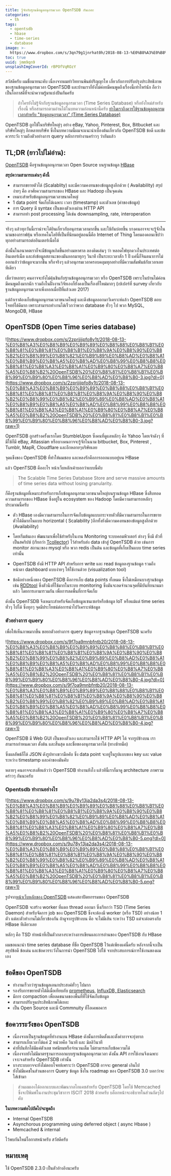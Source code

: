 ```yaml
---
title: รู้จักกับฐานข้อมูลอนุกรมเวลา OpenTSDB กันเถอะ
categories:
  - th
tags:
  - opentsdb
  - hbase
  - time-series
  - database
image: >-
  https://www.dropbox.com/s/3qn79g1jnrhat0h/2018-08-13-%E0%B8%A3%E0%B8%B9%E0%B9%89%E0%B8%88%E0%B8%B1%E0%B8%81%E0%B8%81%E0%B8%B1%E0%B8%9A%E0%B8%90%E0%B8%B2%E0%B8%99%E0%B8%82%E0%B9%89%E0%B8%AD%E0%B8%A1%E0%B8%B9%E0%B8%A5%E0%B8%AD%E0%B8%99%E0%B8%B8%E0%B8%81%E0%B8%A3%E0%B8%A1%E0%B9%80%E0%B8%A7%E0%B8%A5%E0%B8%B2%20OpenTSDB%20%E0%B8%81%E0%B8%B1%E0%B8%99%E0%B9%80%E0%B8%96%E0%B8%AD%E0%B8%B0-cover2.jpeg?raw=1
toc: true
uuid: jmm9qn9
unsplashImgCoverId: rBPOfVqROzY
---
```


สวัสดีครับ ผมชื่อมายนะคับ เนื่องจากผมทำวิทยานพินธ์ปริญญาโท เกี่ยวกับการปรับปรุงประสิทธิภาพของฐานข้อมูลอนุกรมเวลา OpenTSDB และบ้านเราก็ยังไม่ค่อยมีคนพูดถึงเรื่องนี้เท่าไหร่นัก ถือว่าเป็นโอกาสดีที่จะนำความรู้มาแบ่งปันกันครับ

> ถ้าใครยังไม่รู้จักกับฐานข้อมูลอนุกรมเวลา (Time Series Database) หรือยังใหม่สำหรับเรื่องนี้ หรือสามารถตามอ่านได้ในบทความก่อนหน้านี้ครับ [ทำไมเราถึงควรใช้ฐานข้อมูลอนุกรมเวลาสำหรับ "ข้อมูลอนุกรมเวลา" (Time Series Database)](/th/introduction-to-time-series-database-th/)

OpenTSDB ถูกใช้ในบริษัทใหญ่ๆ อย่าง eBay, Yahoo, Pinterest, Box, Bitbucket และบริษัทใหญ่ๆ อีกหลายบริษัท ซึ่งในบทความนี้ผมจะแนะนำเบื้องต้นเกี่ยวกับ OpenTSDB ข้อดี และข้อควรระวัง รวมถึงตัวอย่างการ query หลักการทำงานคร่าวๆ ว่ากันแล้ว

## TL;DR (ยาวไปไม่อ่าน):
[OpenTSDB](http://opentsdb.net) คือฐานข้อมูลอนุกรมเวลา Open Source บนฐานข้อมูล [HBase](https://hbase.apache.org) 

**สรุปความสามารถเด่นๆ ดังนี้**

- สามารถขยายตัวได้ (Scalablity) และมีความคงทนของข้อมูลสูงอีกด้วย ( Availability) สรุปง่ายๆ คือ อาศัยความสามารถของ HBase และ Hadoop เป็นจุดเด่น
- เหมาะสำหรับข้อมูลอนุกรมเวลาขนาดใหญ่
- 1 data point จัดเก็บได้เฉพาะ เวลา (timestamp) และตัวเลข (ค่าของข้อมูล)
- การ Query มี syntax เป็นของตัวเองผ่าน HTTP API
- สามารถทำ post processing ได้เช่น downsampling, rate, interoperation

---

จริงๆ แล้วทุกวันนี้เราน่าจะได้ยินเกี่ยวกับอนุกรมเวลามากขึ้น และใช้กันบ่อยขึ้น บางคนอาจจะจะรู้จักในนามของกราฟหุ้น หรือเทคโนโลยีที่เป็นที่นิยมอยู่ตอนนี้คือ Internet of Thing โดยมองคอนเซ็ปว่าทุกอย่างสามารถต่ออินเตอร์เน็ตได้

ดังนั้นในอนาคตเราก็จะมีข้อมูลเกิดขึ้นอย่างมหาศาล ลองคิดเล่นๆ ว่า หลอดไฟทุกดวงในประเทศต่ออินเตอร์เน็ต และส่งข้อมูลสถานะของมันออกมาทุกๆ วินาที เป็นระยะเวลาสัก 1 ปี แค่นี้ก็จินตนาการไม่ออกแล้วว่าข้อมูลจะมากขึ้น หรือจริงๆ แล้วอนุกรมเวลาครอบคลุมทุกอย่างที่มีความสัมพันธ์กับเวลาเลยทีเดียว

เชื่อว่าหลายๆ คนอาจจะยังไม่คุ้นชินกับฐานข้อมูลอนุกรมเวลา หรือ OpenTSDB เพราะในบ้านไม่ค่อนมีคนพูดถึงมากนัก รวมถึงในฝั่งงานวิจัยเองก็ยังคงเป็นเรื่องที่ใหม่มากๆ (เปเปอร์ที่ survey เกี่ยวกับฐานข้อมูลอนุกรมเวลาเพิ่งออกเมื่อปีที่แล้วเลย 2017)

แต่ถ้าเราต้องเก็บข้อมูลอนุกรมเวลาขนาดใหญ่ และดึงข้อมูลออกมาวิเคราะห์แล้ว OpenTSDB ตอบโจทย์ได้ดีมาก เพราะสามารถทำงานได้เร็วกว่าพวก database ทั่วๆ ไป พวก MySQL, MongoDB, HBase

## OpenTSDB (Open Time series database)
![https://www.dropbox.com/s/2zprjjijpfo8y1t/2018-08-13-%E0%B8%A3%E0%B8%B9%E0%B9%89%E0%B8%88%E0%B8%B1%E0%B8%81%E0%B8%81%E0%B8%B1%E0%B8%9A%E0%B8%90%E0%B8%B2%E0%B8%99%E0%B8%82%E0%B9%89%E0%B8%AD%E0%B8%A1%E0%B8%B9%E0%B8%A5%E0%B8%AD%E0%B8%99%E0%B8%B8%E0%B8%81%E0%B8%A3%E0%B8%A1%E0%B9%80%E0%B8%A7%E0%B8%A5%E0%B8%B2%20OpenTSDB%20%E0%B8%81%E0%B8%B1%E0%B8%99%E0%B9%80%E0%B8%96%E0%B8%AD%E0%B8%B0-3.jpg?dl=0](https://www.dropbox.com/s/2zprjjijpfo8y1t/2018-08-13-%E0%B8%A3%E0%B8%B9%E0%B9%89%E0%B8%88%E0%B8%B1%E0%B8%81%E0%B8%81%E0%B8%B1%E0%B8%9A%E0%B8%90%E0%B8%B2%E0%B8%99%E0%B8%82%E0%B9%89%E0%B8%AD%E0%B8%A1%E0%B8%B9%E0%B8%A5%E0%B8%AD%E0%B8%99%E0%B8%B8%E0%B8%81%E0%B8%A3%E0%B8%A1%E0%B9%80%E0%B8%A7%E0%B8%A5%E0%B8%B2%20OpenTSDB%20%E0%B8%81%E0%B8%B1%E0%B8%99%E0%B9%80%E0%B8%96%E0%B8%AD%E0%B8%B0-3.jpg?raw=1)

OpenTSDB ถูกสร้างครั้งแรกโดย StumbleUpon ซึ่งคนที่ดูแลหลักๆ คือ Yahoo โดยเจ้าดังๆ ที่มีใช้ก็มี eBay, Atlassian หรือบางคนอาจจะรู้จักในนาม bitbucket, Box, Pinterest , Tumblr, MapR, Cloudflare และอีกหลายๆบริษัทเลย

จุดแข็งของ OpenTSDB ที่ทำให้ผมชอบ และหลงรักคือการออกแบบอยู่บน HBase

แล้ว OpenTSDB คืออะไร หน้าเว็บหลักเค้าบอกว่าแบบนี้คับ

> The Scalable Time Series Database 
> Store and serve massive amounts of time series data without losing granularity.

ก็คือฐานข้อมูลที่เหมาะสำหรับการเก็บข้อมูลอนุกรมเวลาขนาดใหญ่บนฐานข้อมูล HBase ซึ่งสืบทอดความสามารถของ HBase ซึ่งอยู่ใน ecosystem ของ Hadoop โดยมีความสามารถหลักๆ ประมาณนี้ครับ

- ตัว HBase เองมีความสามารถในการจัดเก็บข้อมูลแบบกระจายตัวที่มีความสามารถในการขยายตัวได้ดีมากในแบบ horizontal ( Scalability )อีกทั้งยังมีความคงทนของข้อมูลสูงอีกด้วย (Availability)

- โดยเริ่มต้นเอง พัฒนามาเพื่อใช้สำหรับในงาน Monitoring ระบบคอมพิวเตอร์ ต่างๆ ซึ่งมี ตัวที่เป็นสคริปซ์ (เรียกว่า [Tcollector](http://opentsdb.net/docs/build/html/user_guide/utilities/tcollector.html)) ไว้สำหรับส่ง data เข้าสู่ OpenTSDB ด้วย เช่นการ monitor สถานะของ mysql หรือ พวก redis เป็นต้น และข้อมูลที่เก็บเป็นแบบ time series เท่านั้น
- OpenTSDB ยังมี HTTP API สำหรับการ write และ read ข้อมูลลงฐานข้อมูล รวมถึงหน้าตา dashboard แบบง่ายๆ ให้ใช้งานด้วย (visualization tool)
- ข้อดีอย่างหนึ่งของ OpenTSDB คือการเก็บ data points ทั้งหมด ซึ่งไม่เหมือนบางฐานข้อมูล เช่น [RDDtool](https://oss.oetiker.ch/rrdtool/) ซึ่งตัวนึงที่ใช้มากในระบบ monitoring ซึ่งมันจะลดจำนวนจุดที่มีบันทึกนานมาแล้ว โดยการเอามารวมกัน เพื่อการลดพื้นที่การจัดเก็บ

ดังนั้น OpenTSDB จึงเหมาะสำหรับจัดเก็บข้อมูลเซนเซอร์หรือข้อมูล IoT หรือแม้แต่ time series ทั่วๆ ไปได้ ซึ่งทุกๆ จุดมีประโยชน์ต่อการนำไปวิเคราะห์ข้อมูล

### ตัวอย่างการ query 

เพื่อให้เห็นภาพมากขึ้น ขอยกตัวอย่างการ query ข้อมูลจากฐานข้อมูล OpenTSDB นะครับ

![https://www.dropbox.com/s/9f7oa9mnbfntb20/2018-08-13-%E0%B8%A3%E0%B8%B9%E0%B9%89%E0%B8%88%E0%B8%B1%E0%B8%81%E0%B8%81%E0%B8%B1%E0%B8%9A%E0%B8%90%E0%B8%B2%E0%B8%99%E0%B8%82%E0%B9%89%E0%B8%AD%E0%B8%A1%E0%B8%B9%E0%B8%A5%E0%B8%AD%E0%B8%99%E0%B8%B8%E0%B8%81%E0%B8%A3%E0%B8%A1%E0%B9%80%E0%B8%A7%E0%B8%A5%E0%B8%B2%20OpenTSDB%20%E0%B8%81%E0%B8%B1%E0%B8%99%E0%B9%80%E0%B8%96%E0%B8%AD%E0%B8%B0-4.jpg?dl=0](https://www.dropbox.com/s/9f7oa9mnbfntb20/2018-08-13-%E0%B8%A3%E0%B8%B9%E0%B9%89%E0%B8%88%E0%B8%B1%E0%B8%81%E0%B8%81%E0%B8%B1%E0%B8%9A%E0%B8%90%E0%B8%B2%E0%B8%99%E0%B8%82%E0%B9%89%E0%B8%AD%E0%B8%A1%E0%B8%B9%E0%B8%A5%E0%B8%AD%E0%B8%99%E0%B8%B8%E0%B8%81%E0%B8%A3%E0%B8%A1%E0%B9%80%E0%B8%A7%E0%B8%A5%E0%B8%B2%20OpenTSDB%20%E0%B8%81%E0%B8%B1%E0%B8%99%E0%B9%80%E0%B8%96%E0%B8%AD%E0%B8%B0-4.jpg?raw=1)

OpenTSDB มี Web GUI เป็นของตัวเอง และสามารถใช้ HTTP API ได้ จากรูปข้างบน เราสามารถกำหนดเวลา ตั้งต้น และสิ้นสุด และชื่อของอนุกรมเวลาได้ (ทางซ้ายมือ)

ซึ่งผลลัพธ์ก็ได้ JSON ดังรูปทางขวามือคับ ซึ่ง data point จะอยู่ในรูปแบบของ key และ value ระหว่าง timestamp และค่าของมันคับ

หลายๆ คนอาจจะสงสัยแล้วว่า OpenTSDB ทำงานยังไง แล้วทีนี้เราก็มาดู architecture ภาพรวมคร่าวๆ กันนะครับ

### Opentsdb ทำงานอย่างไร
![https://www.dropbox.com/s/9u78y13ja2da3s4/2018-08-13-%E0%B8%A3%E0%B8%B9%E0%B9%89%E0%B8%88%E0%B8%B1%E0%B8%81%E0%B8%81%E0%B8%B1%E0%B8%9A%E0%B8%90%E0%B8%B2%E0%B8%99%E0%B8%82%E0%B9%89%E0%B8%AD%E0%B8%A1%E0%B8%B9%E0%B8%A5%E0%B8%AD%E0%B8%99%E0%B8%B8%E0%B8%81%E0%B8%A3%E0%B8%A1%E0%B9%80%E0%B8%A7%E0%B8%A5%E0%B8%B2%20OpenTSDB%20%E0%B8%81%E0%B8%B1%E0%B8%99%E0%B9%80%E0%B8%96%E0%B8%AD%E0%B8%B0-5.png?dl=0](https://www.dropbox.com/s/9u78y13ja2da3s4/2018-08-13-%E0%B8%A3%E0%B8%B9%E0%B9%89%E0%B8%88%E0%B8%B1%E0%B8%81%E0%B8%81%E0%B8%B1%E0%B8%9A%E0%B8%90%E0%B8%B2%E0%B8%99%E0%B8%82%E0%B9%89%E0%B8%AD%E0%B8%A1%E0%B8%B9%E0%B8%A5%E0%B8%AD%E0%B8%99%E0%B8%B8%E0%B8%81%E0%B8%A3%E0%B8%A1%E0%B9%80%E0%B8%A7%E0%B8%A5%E0%B8%B2%20OpenTSDB%20%E0%B8%81%E0%B8%B1%E0%B8%99%E0%B9%80%E0%B8%96%E0%B8%AD%E0%B8%B0-5.png?raw=1)

รูปจาก[หน้าเว็บหลักของ OpenTSDB](http://opentsdb.net/overview.html)  แสดงสถาปัตยกรรมของ OpenTSDB


OpenTSDB จะสร้าง worker ที่แตก thread ออกมา ซึ่งเรียกว่า TSD (Time Series Daemon) สำหรับจัดการ job ของ OpenTSDB ซึ่งจะต้องมี worker (หรือ TSD) อย่างน้อย 1 ตัว แต่ละตัวทำงานไม่เกี่ยวข้องกัน ถ้าดูจากรูปข้างบน คือ จะไม่มีเส้น ระหว่าง TSD แต่จะต่อตรงกับ HBase ทีเดียวเลย

หลักๆ คือ TSD ทำหน้าที่เป็นตัวกลางระหว่างการเขียนและการอ่านของ OpenTSDB กับ HBase

ผมขอแนะนำ time series database ที่ชื่อ OpenTSDB ไว้แต่เพียงแค่นี้ครับ หลังจากนี้จะเป็นสรุปข้อดี ข้อเด่น และข้อควรระวังในการนำ OpenTSDB ไปใช้ จากประสบการณ์การใช้งานของผมเอง

## ข้อดีของ OpenTSDB
* ทำงานเร็วกว่าฐานข้อมูลเอนกประสงค์ทั่วๆ ไปมาก
* รองรับการขยายตัวได้ดีเมื่อเทียบกับ [prometheus](https://prometheus.io/docs/introduction/comparison/#prometheus-vs.-opentsdb), [InfluxDB, Elasticsearch](http://iopscience.iop.org/article/10.1088/1742-6596/664/4/042036/pdf)
* มีการ compaction เพื่อลดขนาดของพื้นที่ที่ใช้จัดเก็บข้อมูล
* สามารถปรับจูนประสิทธิภาพได้เยอะ
* เป็น Open Source และมี Commnuity ที่โอเคพอควร

## ข้อควรระวังของ OpenTSDB
* เนื่องจากเป็นฐานข้อมูลที่ทำงานบน HBase ดังนั้นการติดตั้งและตั้งค่าอาจจะยุ่งยาก
* สามารถเก็บเวลาได้แค่ 2 หน่วยคือ วินาที และ มิลลิวินาที
* ค่าที่บันทึกได้มีแค่ตัวเลข ทศนิยมหรือจำนวนเต็ม ไม่สามารถเก็บข้อความได้
* เนื่องจากยังไม่มีมาตรฐานการออกแบบฐานข้อมูลอนุกรมเวลา ดังนั้น API การใช้งานจึงเฉพาะเจาะจงสำหรับ OpenTSDB เท่านั้น
* บางระบบอาจจะยังไม่ตอบโจทย์เพราะว่า OpenTSDB อาจจะ general เกินไป
* ยังไม่มีแคชในส่วนของการ Query ข้อมูล ซึ่งใน roadmap ของ OpenTSDB 3.0 บอกว่าจะใส่เข้ามา 

> ส่วนผมเองได้ออกแบบและพัฒนากลไกแคชสำหรับ OpenTSDB โดยใช้ Memcached ซึ่งจะปีพิมพ์ในงานประชุมวิชาการ ISCIT 2018 ด้วยครับ บล็อกหน้าจะอธิบายในส่วนถัดๆไป คับ  


**ในบทความต่อไปถัดไปจะพูดถึง**

* Internal OpenTSDB
* Asynchorous programming using deferred object ( async Hbase )
* Memcached & internal

ไว้พบกันใหม่โอกาสหน้าครับ สวัสดีครับ

## หมายเหตุ
ใช้ OpenTSDB 2.3.0 เป็นตัวอ้างอิงนะครับ
